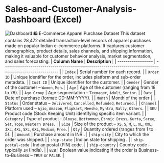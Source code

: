 # Sales-and-Customer-Analysis-Dashboard (Excel)
![Dashboard](https://github.com/user-attachments/assets/4bef08cb-a6ff-4d98-9403-7f190ea179f3)
🛍️ E-Commerce Apparel Purchase Dataset
This dataset contains 28,472 detailed transaction-level records of apparel purchases made on popular Indian e-commerce platforms. It captures customer demographics, product details, sales channels, and shipping information, making it valuable for customer behavior analysis, market segmentation, and sales forecasting.
| **Column Name**    | **Description**                                                                                            |
| ------------------ | ---------------------------------------------------------------------------------------------------------- |
| `Index`            | Serial number for each record.                                                                             |
| `Order ID`         | Unique identifier for the order, includes platform and sub-order metadata.                                 |
| `Cust ID`          | Unique identifier for the customer.                                                                        |
| `Gender`           | Gender of the customer – `Women`, `Men`.                                                                   |
| `Age`              | Age of the customer (ranging from 18 to 78).                                                               |
| `Age Group`        | Age segmentation – `Teenager`, `Adult`, `Senior`.                                                          |
| `Date`             | Date of purchase (format: DD-MM-YYYY).                                                                     |
| `Month`            | Month of the order                                                               |
| `Status`           | Order status – `Delivered`, `Cancelled`, `Refunded`, `Returned`.                                           |
| `Channel`          | Platform used – `Ajio`, `Amazon`, `Flipkart`, `Meesho`, `Myntra`, `Nally`, `Others`.                       |
| `SKU`              | Product code (Stock Keeping Unit) identifying specific item variant.                                       |
| `Category`         | Type of product – `Blouse`, `Bottommen`, `Ethnic Dress`, `Kurta`, `Saree`, `Set`, `Tops`, `Western Dress`. |
| `Size`             | Size of the product – `XS`, `S`, `M`, `L`, `XL`, `XXL`, `3XL`, `4XL`, `5XL`, `6XL`, `Medium`, `Free`.      |
| `Qty`              | Quantity ordered (ranges from 1 to 5).                                                                     |
| `Amount`           | Purchase amount in INR .                                                                    |
| `ship-city`        | City to which the order was shipped.                                                                       |
| `ship-state`       | Indian state for shipping .                                                   |
| `ship-postal-code` | Indian postal (PIN) code.                                                                                  |
| `ship-country`     | Country code – typically `IN` (India).                                                                     |
| `B2B`              | Boolean value indicating if the order is Business-to-Business – `TRUE` or `FALSE`.                         |

